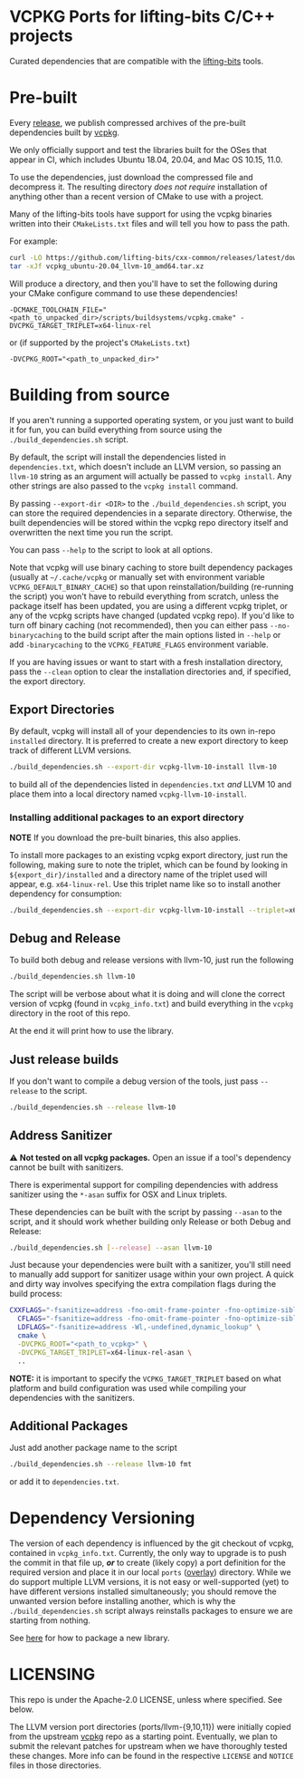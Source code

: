 # VCPKG Ports for lifting-bits C/C++ projects

Curated dependencies that are compatible with the [lifting-bits](https://github.com/lifting-bits) tools.

# Pre-built

Every [release](https://github.com/lifting-bits/cxx-common/releases), we publish compressed archives of the pre-built dependencies built by [vcpkg](https://github.com/microsoft/vcpkg).

We only officially support and test the libraries built for the OSes that appear in CI, which includes Ubuntu 18.04, 20.04, and Mac OS 10.15, 11.0.

To use the dependencies, just download the compressed file and decompress it. The resulting directory _does not require_ installation of anything other than a recent version of CMake to use with a project.

Many of the lifting-bits tools have support for using the vcpkg binaries written into their `CMakeLists.txt` files and will tell you how to pass the path.

For example:

```bash
curl -LO https://github.com/lifting-bits/cxx-common/releases/latest/download/vcpkg_ubuntu-20.04_llvm-10_amd64.tar.xz
tar -xJf vcpkg_ubuntu-20.04_llvm-10_amd64.tar.xz
```

Will produce a directory, and then you'll have to set the following during your CMake configure command to use these dependencies!

```text
-DCMAKE_TOOLCHAIN_FILE="<path_to_unpacked_dir>/scripts/buildsystems/vcpkg.cmake" -DVCPKG_TARGET_TRIPLET=x64-linux-rel
```

or (if supported by the project's `CMakeLists.txt`)

```text
-DVCPKG_ROOT="<path_to_unpacked_dir>"
```

# Building from source

If you aren't running a supported operating system, or you just want to build it for fun, you can build everything from source using the `./build_dependencies.sh` script.

By default, the script will install the dependencies listed in `dependencies.txt`, which doesn't include an LLVM version, so passing an `llvm-10` string as an argument will actually be passed to `vcpkg install`. Any other strings are also passed to the `vcpkg install` command.

By passing `--export-dir <DIR>` to the `./build_dependencies.sh` script, you can store the required dependencies in a separate directory. Otherwise, the built dependencies will be stored within the vcpkg repo directory itself and overwritten the next time you run the script.

You can pass `--help` to the script to look at all options.

Note that vcpkg will use binary caching to store built dependency packages (usually at `~/.cache/vcpkg` or manually set with environment variable `VCPKG_DEFAULT_BINARY_CACHE`) so that upon reinstallation/building (re-running the script) you won't have to rebuild everything from scratch, unless the package itself has been updated, you are using a different vcpkg triplet, or any of the vcpkg scripts have changed (updated vcpkg repo). If you'd like to turn off binary caching (not recommended), then you can either pass `--no-binarycaching` to the build script after the main options listed in `--help` or add `-binarycaching` to the `VCPKG_FEATURE_FLAGS` environment variable.

If you are having issues or want to start with a fresh installation directory, pass the `--clean` option to clear the installation directories and, if specified, the export directory.

## Export Directories

By default, vcpkg will install all of your dependencies to its own in-repo `installed` directory. It is preferred to create a new export directory to keep track of different LLVM versions.

```bash
./build_dependencies.sh --export-dir vcpkg-llvm-10-install llvm-10
```

to build all of the dependencies listed in `dependencies.txt` _and_ LLVM 10 and place them into a local directory named `vcpkg-llvm-10-install`.

### Installing additional packages to an export directory

**NOTE** If you download the pre-built binaries, this also applies.

To install more packages to an existing vcpkg export directory, just run the following, making sure to note the triplet, which can be found by looking in `${export_dir}/installed` and a directory name of the triplet used will appear, e.g. `x64-linux-rel`. Use this triplet name like so to install another dependency for consumption:

```bash
./build_dependencies.sh --export-dir vcpkg-llvm-10-install --triplet=x64-linux-rel fmt
```

## Debug and Release

To build both debug and release versions with llvm-10, just run the following

```bash
./build_dependencies.sh llvm-10
```

The script will be verbose about what it is doing and will clone the correct version of vcpkg (found in `vcpkg_info.txt`) and build everything in the `vcpkg` directory in the root of this repo.

At the end it will print how to use the library.

## Just release builds

If you don't want to compile a debug version of the tools, just pass `--release` to the script.

```bash
./build_dependencies.sh --release llvm-10
```

## Address Sanitizer

:warning: **Not tested on all vcpkg packages.** Open an issue if a tool's dependency cannot be built with sanitizers.

There is experimental support for compiling dependencies with address sanitizer using the `*-asan` suffix for OSX and Linux triplets.

These dependencies can be built with the script by passing `--asan` to the script, and it should work whether building only Release or both Debug and Release:

```bash
./build_dependencies.sh [--release] --asan llvm-10
```

Just because your dependencies were built with a sanitizer, you'll still need to manually add support for sanitizer usage within your own project. A quick and dirty way involves specifying the extra compilation flags during the build process:

```bash
CXXFLAGS="-fsanitize=address -fno-omit-frame-pointer -fno-optimize-sibling-calls -ffunction-sections -fdata-sections -Wl,-undefined,dynamic_lookup" \
  CFLAGS="-fsanitize=address -fno-omit-frame-pointer -fno-optimize-sibling-calls -ffunction-sections -fdata-sections -Wl,-undefined,dynamic_lookup" \
  LDFLAGS="-fsanitize=address -Wl,-undefined,dynamic_lookup" \
  cmake \
  -DVCPKG_ROOT="<path_to_vcpkg>" \
  -DVCPKG_TARGET_TRIPLET=x64-linux-rel-asan \
  ..
```

**NOTE:** it is important to specify the `VCPKG_TARGET_TRIPLET` based on what platform and build configuration was used while compiling your dependencies with the sanitizers.

## Additional Packages

Just add another package name to the script

```bash
./build_dependencies.sh --release llvm-10 fmt
```

or add it to `dependencies.txt`.

# Dependency Versioning

The version of each dependency is influenced by the git checkout of vcpkg, contained in `vcpkg_info.txt`. Currently, the only way to upgrade is to push the commit in that file up, **_or_** to create (likely copy) a port definition for the required version and place it in our local `ports` ([overlay](https://github.com/microsoft/vcpkg/blob/master/docs/specifications/ports-overlay.md)) directory. While we do support multiple LLVM versions, it is not easy or well-supported (yet) to have different versions installed simultaneously; you should remove the unwanted version before installing another, which is why the `./build_dependencies.sh` script always reinstalls packages to ensure we are starting from nothing.

See [here](https://github.com/microsoft/vcpkg/blob/master/docs/examples/packaging-github-repos.md) for how to package a new library.

# LICENSING

This repo is under the Apache-2.0 LICENSE, unless where specified. See below.

The LLVM version port directories (ports/llvm-{9,10,11}) were initially copied from the upstream [vcpkg](https://github.com/microsoft/vcpkg) repo as a starting point. Eventually, we plan to submit the relevant patches for upstream when we have thoroughly tested these changes. More info can be found in the respective `LICENSE` and `NOTICE` files in those directories.
